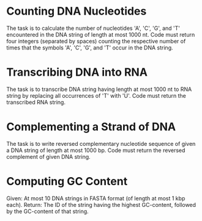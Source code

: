 # Counting DNA Nucleotides

The task is to calculate the number of nucleotides 'A', 'C', 'G', and 'T' encountered in the DNA string of length at most 1000 nt. Code must return four integers (separated by spaces) counting the respective number of times that the symbols 'A', 'C', 'G', and 'T' occur in the DNA string.

# Transcribing DNA into RNA

The task is to transcribe DNA string having length at most 1000 nt to RNA string by replacing all occurrences of 'T' with 'U'. Code must return the transcribed RNA string.

# Complementing a Strand of DNA

The task is to write reversed complementary nucleotide sequence of given a DNA string of length at most 1000 bp. Code must return the reversed complement of given DNA string.

# Computing GC Content

Given: At most 10 DNA strings in FASTA format (of length at most 1 kbp each).
Return: The ID of the string having the highest GC-content, followed by the GC-content of that string. 
